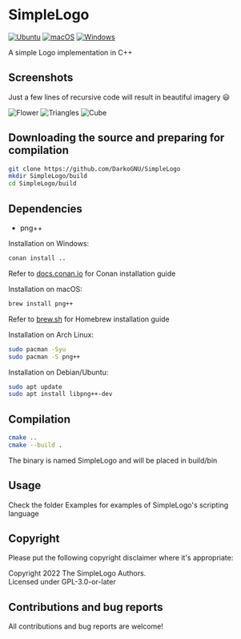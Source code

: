 # SimpleLogo

[![Ubuntu](https://github.com/DarkoGNU/SimpleLogo/actions/workflows/Ubuntu.yml/badge.svg)](https://github.com/DarkoGNU/SimpleLogo/actions/workflows/Ubuntu.yml) [![macOS](https://github.com/DarkoGNU/SimpleLogo/actions/workflows/macOS.yml/badge.svg)](https://github.com/DarkoGNU/SimpleLogo/actions/workflows/macOS.yml) [![Windows](https://github.com/DarkoGNU/SimpleLogo/actions/workflows/Windows.yml/badge.svg)](https://github.com/DarkoGNU/SimpleLogo/actions/workflows/Windows.yml)

A simple Logo implementation in C++

## Screenshots

Just a few lines of recursive code will result in beautiful imagery 😃

![Flower](https://user-images.githubusercontent.com/42816979/167272139-54b535ec-5d08-4f08-8e9f-f2cbb324ccfe.png)
![Triangles](https://user-images.githubusercontent.com/42816979/167272079-b982e0c7-8f41-42f3-9196-45432bf5968d.png)
![Cube](https://user-images.githubusercontent.com/42816979/167272080-68247144-ec3d-4f76-8b39-024fecae0f0d.png)

## Downloading the source and preparing for compilation

```sh
git clone https://github.com/DarkoGNU/SimpleLogo
mkdir SimpleLogo/build
cd SimpleLogo/build
```

## Dependencies

- png++

Installation on Windows:
```cmd
conan install ..
```
Refer to [docs.conan.io](https://docs.conan.io/en/latest/installation.html) for Conan installation guide

Installation on macOS:
```sh
brew install png++
```
Refer to [brew.sh](https://brew.sh/) for Homebrew installation guide

Installation on Arch Linux:
```sh
sudo pacman -Syu
sudo pacman -S png++
```

Installation on Debian/Ubuntu:
```sh
sudo apt update
sudo apt install libpng++-dev
```

## Compilation

```sh
cmake ..
cmake --build .
```

The binary is named SimpleLogo and will be placed in build/bin

## Usage

Check the folder Examples for examples of SimpleLogo's scripting language

## Copyright

Please put the following copyright disclaimer where it's appropriate:

Copyright 2022 The SimpleLogo Authors.  
Licensed under GPL-3.0-or-later

## Contributions and bug reports

All contributions and bug reports are welcome!
